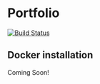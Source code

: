 # Portfolio
 
[![Build Status](https://github.com/lolgufdHD/Portfolio?branch=master)](https://www.leoskoda.me)


## Docker installation

Coming Soon!
